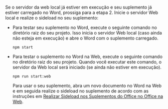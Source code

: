 Se o servidor da web local já estiver em execução e seu suplemento já estiver carregado no Word, prossiga para a etapa 2. Inicie o servidor Web local e realize o sideload no seu suplemento: 

- Para testar seu suplemento no Word, execute o seguinte comando no diretório raiz do seu projeto. Isso inicia o servidor Web local (caso ainda não esteja em execução) e abre o Word com o suplemento carregado.

    ```command&nbsp;line
    npm start
    ```

- Para testar o suplemento no Word na Web, execute o seguinte comando no diretório raiz do seu projeto. Quando você executar este comando, o servidor da Web local será iniciado (se ainda não estiver em execução).

    ```command&nbsp;line
    npm run start:web
    ```

    Para usar o seu suplemento, abra um novo documento no Word na Web e em seguida realize o sideload no suplemento de acordo com as instruções em [Realizar Sideload nos Suplementos do Office no Office na Web](../testing/sideload-office-add-ins-for-testing.md#sideload-an-office-add-in-in-office-on-the-web).
